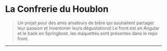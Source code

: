 # La Confrerie du Houblon

>Un projet pour des amis amateurs de bière qui souhaitent partager leur passion et inventorier leurs dégustations!
>Le front est en Angular et le back en Springboot.
>les maquettes sont présentes dans le repo front.
---
